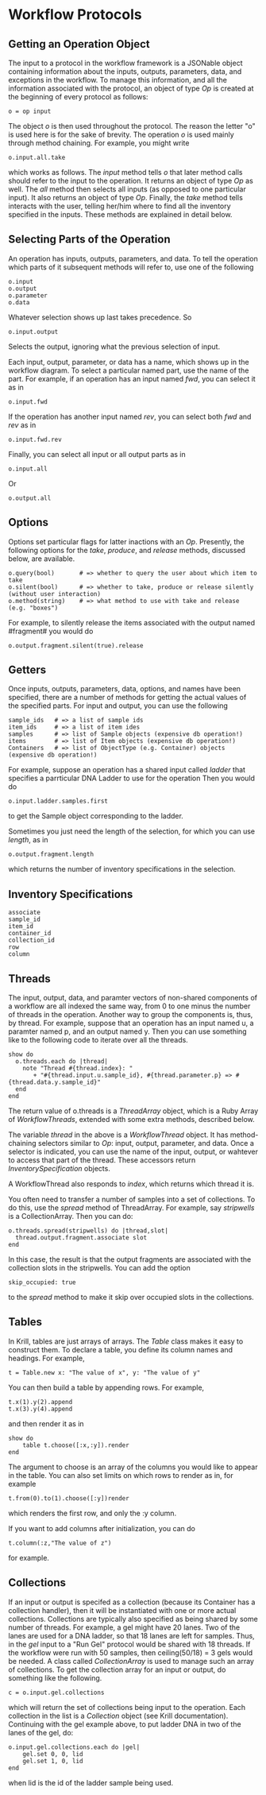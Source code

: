 # Workflow Protocols

## Getting an Operation Object

The input to a protocol in the workflow framework is a JSONable object containing information about the inputs, outputs, parameters, data, and exceptions in the workflow. To manage this information, and all the information associated with the protocol, an object of type *Op* is created at the beginning of every protocol as follows:

    o = op input
    
The object *o* is then used throughout the protocol. The reason the letter "o" is used here is for the sake of brevity. The operation *o* is used mainly through method chaining. For example, you might write

    o.input.all.take
    
which works as follows. The *input* method tells *o* that later method calls should refer to the input to the operation. It returns an object of type *Op* as well. The *all* method then selects all inputs (as opposed to one particular input). It also returns an object of type *Op*. Finally, the *take* method tells interacts with the user, telling her/him where to find all the inventory specified in the inputs. These methods are explained in detail below.

## Selecting Parts of the Operation

An operation has inputs, outputs, parameters, and data. To tell the operation which parts of it subsequent methods will refer to, use one of the following

    o.input
    o.output
    o.parameter
    o.data
    
Whatever selection shows up last takes precedence. So 

    o.input.output
    
Selects the output, ignoring what the previous selection of input.

Each input, output, parameter, or data has a name, which shows up in the workflow diagram. To select a particular named part, use the name of the part. For example, if an operation has an input named *fwd*, you can select it as in

	o.input.fwd
	
If the operation has another input named *rev*, you can select both *fwd* and *rev* as in

    o.input.fwd.rev
    
Finally, you can select all input or all output parts as in

    o.input.all
    
Or

    o.output.all
    
## Options

Options set particular flags for latter inactions with an *Op*. Presently, the following options for the *take*, *produce*, and *release* methods, discussed below, are available.

	o.query(bool)		# => whether to query the user about which item to take
	o.silent(bool)      # => whether to take, produce or release silently (without user interaction)
	o.method(string)    # => what method to use with take and release (e.g. "boxes")
	
For example, to silently release the items associated with the output named #fragment# you would do

	o.output.fragment.silent(true).release
	
## Getters

Once inputs, outputs, parameters, data, options, and names have been specified, there are a number of methods for getting the actual values of the specified parts. For input and output, you can use the following

    sample_ids   # => a list of sample ids
    item_ids     # => a list of item ides
    samples      # => list of Sample objects (expensive db operation!)
    items        # => list of Item objects (expensive db operation!)
    Containers   # => list of ObjectType (e.g. Container) objects (expensive db operation!)
    
For example, suppose an operation has a shared input called *ladder* that specifies a parrticular DNA Ladder to use for the operation Then you would do

	o.input.ladder.samples.first
	
to get the Sample object corresponding to the ladder.

Sometimes you just need the length of the selection, for which you can use *length*, as in

	o.output.fragment.length
	
which returns the number of inventory specifications in the selection.

## Inventory Specifications

	associate
	sample_id
	item_id
	container_id
	collection_id
	row
	column	

## Threads

The input, output, data, and paramter vectors of non-shared components of a workflow are all indexed the same way, from 0 to one minus the number of threads in the operation. Another way to group the components is, thus, by thread. For example, suppose that an operation has an input named u, a paramter named p, and an output named y. Then you can use something like to the following code to iterate over all the threads.

	show do 
      o.threads.each do |thread|
	    note "Thread #{thread.index}: "
	       + "#{thread.input.u.sample_id}, #{thread.parameter.p} => #{thread.data.y.sample_id}"
      end
    end
    
The return value of o.threads is a *ThreadArray* object, which is a Ruby Array of *WorkflowThreads*, extended with some extra methods, described below.    

The variable *thread* in the above is a *WorkflowThread* object. It has method-chaining selectors similar to *Op*: input, output, parameter, and data. Once a selector is indicated, you can use the name of the input, output, or wahtever to access that part of the thread. These accessors return *InventorySpecification* objects.

A WorkflowThread also responds to *index*, which returns which thread it is. 

You often need to transfer a number of samples into a set of collections. To do this, use the *spread* method of ThreadArray. For example, say *stripwells* is a CollectionArray. Then you can do:

	o.threads.spread(stripwells) do |thread,slot|
	  thread.output.fragment.associate slot
    end
    
In this case, the result is that the output fragments are associated with the collection slots in the stripwells. You can add the option 

	skip_occupied: true

to the *spread* method to make it skip over occupied slots in the collections.

## Tables

In Krill, tables are just arrays of arrays. The *Table* class makes it easy to construct them. To declare a table, you define its column names and headings. For example, 

	t = Table.new x: "The value of x", y: "The value of y"
	
You can then build a table by appending rows. For example, 

	t.x(1).y(2).append
	t.x(3).y(4).append
	
and then render it as in

	show do
		table t.choose([:x,:y]).render
	end
	
The argument to choose is an array of the columns you would like to appear in the table. You can also set limits on which rows to render as in, for example

	t.from(0).to(1).choose([:y])render	
	
which renders the first row, and only the :y column.

If you want to add columns after initialization, you can do

	t.column(:z,"The value of z")
	
for example.

## Collections

If an input or output is specifed as a collection (because its Container has a collection handler), then it will be instantiated with one or more actual collections. Collections are typically also specified as being shared by some number of threads. For example, a gel might have 20 lanes. Two of the lanes are used for a DNA ladder, so that 18 lanes are left for samples. Thus, in the *gel* input to a "Run Gel" protocol would be shared with 18 threads. If the workflow were run with 50 samples, then ceiling(50/18) = 3 gels would be needed. A class called *CollectionArray* is used to manage such an array of collections. To get the collection array for an input or output, do something like the following.

	c = o.input.gel.collections
	
which will return the set of collections being input to the operation. Each collection in the list is a *Collection* object (see Krill documentation). Continuing with the gel example above, to put ladder DNA in two of the lanes of the gel, do:

	o.input.gel.collections.each do |gel|
		gel.set 0, 0, lid
        gel.set 1, 0, lid
    end
    
when lid is the id of the ladder sample being used. 
	
	
	
	
